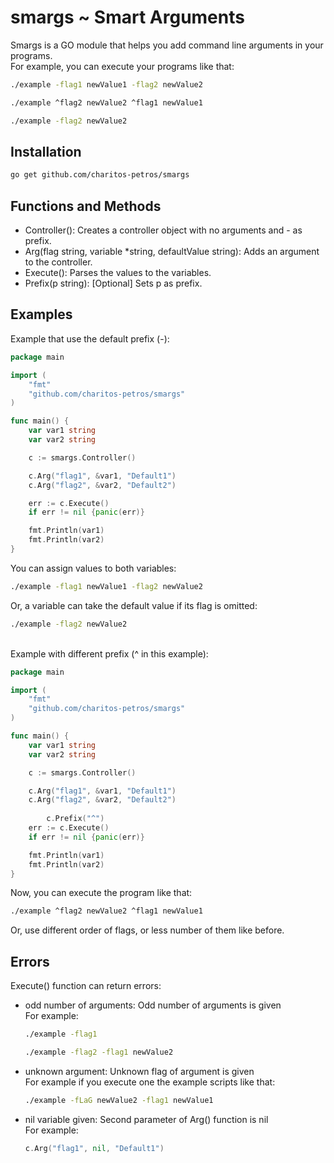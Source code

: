# smargs ~ Smart Arguments

Smargs is a GO module that helps you add command line arguments in your programs. \
For example, you can execute your programs like that:
```bash
./example -flag1 newValue1 -flag2 newValue2
```
```bash
./example ^flag2 newValue2 ^flag1 newValue1
```
```bash
./example -flag2 newValue2
```

## Installation
```bash
go get github.com/charitos-petros/smargs
```

## Functions and Methods
- Controller(): Creates a controller object with no arguments and - as prefix.
- Arg(flag string, variable *string, defaultValue string): Adds an argument to the controller.
- Execute(): Parses the values to the variables.
- Prefix(p string): [Optional] Sets p as prefix.

## Examples
Example that use the default prefix (-):
```go
package main

import (
	"fmt"
	"github.com/charitos-petros/smargs"
)

func main() {
	var var1 string
	var var2 string

	c := smargs.Controller()

	c.Arg("flag1", &var1, "Default1")
	c.Arg("flag2", &var2, "Default2")

	err := c.Execute()
	if err != nil {panic(err)}

	fmt.Println(var1)
	fmt.Println(var2)
}
```
You can assign values to both variables:
```bash
./example -flag1 newValue1 -flag2 newValue2
```
Or, a variable can take the default value if its flag is omitted:
```bash
./example -flag2 newValue2
```

\
Example with different prefix (^ in this example):
```go
package main

import (
	"fmt"
	"github.com/charitos-petros/smargs"
)

func main() {
	var var1 string
	var var2 string

	c := smargs.Controller()

	c.Arg("flag1", &var1, "Default1")
	c.Arg("flag2", &var2, "Default2")
    
    	c.Prefix("^")
	err := c.Execute()
	if err != nil {panic(err)}

	fmt.Println(var1)
	fmt.Println(var2)
}
```
Now, you can execute the program like that:
```bash
./example ^flag2 newValue2 ^flag1 newValue1
```
Or, use different order of flags, or less number of them like before.

## Errors
Execute() function can return errors:
- odd number of arguments: Odd number of arguments is given \
    For example:
    ```bash
    ./example -flag1
    ```
    ```bash
    ./example -flag2 -flag1 newValue2
    ```
- unknown argument: Unknown flag of argument is given \
    For example if you execute one the example scripts like that:
    ```bash
    ./example -fLaG newValue2 -flag1 newValue1
    ```
- nil variable given: Second parameter of Arg() function is nil \
    For example:
    ```go
    c.Arg("flag1", nil, "Default1")
    ```
